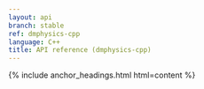 ```yaml
---
layout: api
branch: stable
ref: dmphysics-cpp
language: C++
title: API reference (dmphysics-cpp)
---
```

{% include anchor_headings.html html=content %}